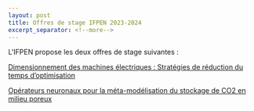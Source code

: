 ```yaml
---
layout: post
title: Offres de stage IFPEN 2023-2024
excerpt_separator: <!--more-->
---
```

L'IFPEN propose les deux offres de stage suivantes : 

[Dimensionnement des machines électriques : Stratégies de réduction du temps d’optimisation](/files/jobs/2024-stage-IFPEN-ENS-Optim_multiphysique_machines-electriques.pdf)

[Opérateurs neuronaux pour la méta-modélisation du stockage de CO2 en milieu poreux](/files/jobs/2024-stage-IFPEN-operateurs-neuronaux-stockage-CO2.pdf)

